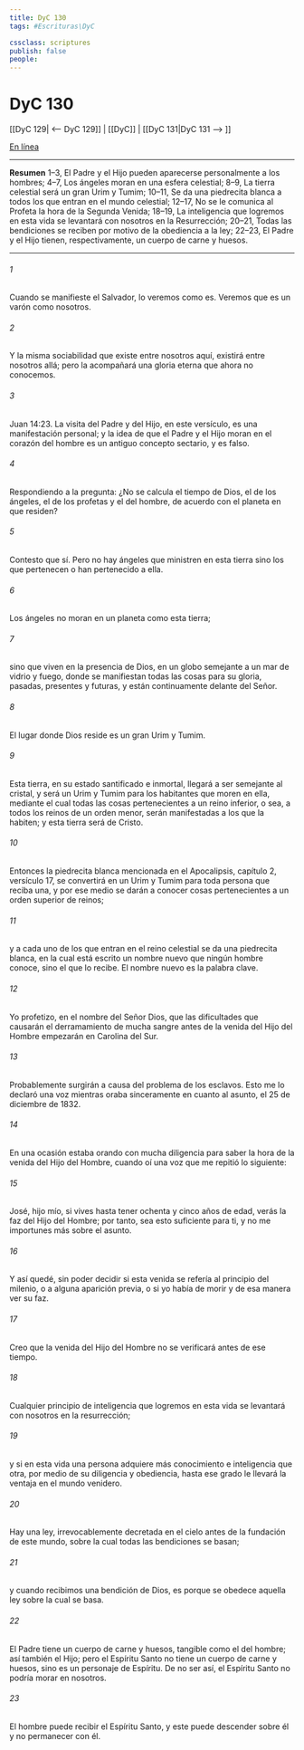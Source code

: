 ```yaml
---
title: DyC 130
tags: #Escrituras\DyC

cssclass: scriptures
publish: false
people:
---
```


# DyC 130
[[DyC 129| <-- DyC 129]] | [[DyC]] | [[DyC 131|DyC 131 --> ]]

[En línea](https://churchofjesuschrist.org/study/scriptures/dc-testament/dc/130?lang=spa)

---
__Resumen__
1–3, El Padre y el Hijo pueden aparecerse personalmente a los hombres; 4–7, Los ángeles moran en una esfera celestial; 8–9, La tierra celestial será un gran Urim y Tumim; 10–11, Se da una piedrecita blanca a todos los que entran en el mundo celestial; 12–17, No se le comunica al Profeta la hora de la Segunda Venida; 18–19, La inteligencia que logremos en esta vida se levantará con nosotros en la Resurrección; 20–21, Todas las bendiciones se reciben por motivo de la obediencia a la ley; 22–23, El Padre y el Hijo tienen, respectivamente, un cuerpo de carne y huesos.

---
###### 1 
Cuando se manifieste el Salvador, lo veremos como es. Veremos que es un varón como nosotros.

###### 2 
Y la misma sociabilidad que existe entre nosotros aquí, existirá entre nosotros allá; pero la acompañará una gloria eterna que ahora no conocemos.

###### 3 
Juan 14:23. La visita del Padre y del Hijo, en este versículo, es una manifestación personal; y la idea de que el Padre y el Hijo moran en el corazón del hombre es un antiguo concepto sectario, y es falso.

###### 4 
Respondiendo a la pregunta: ¿No se calcula el tiempo de Dios, el de los ángeles, el de los profetas y el del hombre, de acuerdo con el planeta en que residen?

###### 5 
Contesto que sí. Pero no hay ángeles que ministren en esta tierra sino los que pertenecen o han pertenecido a ella.

###### 6 
Los ángeles no moran en un planeta como esta tierra;

###### 7 
sino que viven en la presencia de Dios, en un globo semejante a un mar de vidrio y fuego, donde se manifiestan todas las cosas para su gloria, pasadas, presentes y futuras, y están continuamente delante del Señor.

###### 8 
El lugar donde Dios reside es un gran Urim y Tumim.

###### 9 
Esta tierra, en su estado santificado e inmortal, llegará a ser semejante al cristal, y será un Urim y Tumim para los habitantes que moren en ella, mediante el cual todas las cosas pertenecientes a un reino inferior, o sea, a todos los reinos de un orden menor, serán manifestadas a los que la habiten; y esta tierra será de Cristo.

###### 10 
Entonces la piedrecita blanca mencionada en el Apocalipsis, capítulo 2, versículo 17, se convertirá en un Urim y Tumim para toda persona que reciba una, y por ese medio se darán a conocer cosas pertenecientes a un orden superior de reinos;

###### 11 
y a cada uno de los que entran en el reino celestial se da una piedrecita blanca, en la cual está escrito un nombre nuevo que ningún hombre conoce, sino el que lo recibe. El nombre nuevo es la palabra clave.

###### 12 
Yo profetizo, en el nombre del Señor Dios, que las dificultades que causarán el derramamiento de mucha sangre antes de la venida del Hijo del Hombre empezarán en Carolina del Sur.

###### 13 
Probablemente surgirán a causa del problema de los esclavos. Esto me lo declaró una voz mientras oraba sinceramente en cuanto al asunto, el 25 de diciembre de 1832.

###### 14 
En una ocasión estaba orando con mucha diligencia para saber la hora de la venida del Hijo del Hombre, cuando oí una voz que me repitió lo siguiente:

###### 15 
José, hijo mío, si vives hasta tener ochenta y cinco años de edad, verás la faz del Hijo del Hombre; por tanto, sea esto suficiente para ti, y no me importunes más sobre el asunto.

###### 16 
Y así quedé, sin poder decidir si esta venida se refería al principio del milenio, o a alguna aparición previa, o si yo había de morir y de esa manera ver su faz.

###### 17 
Creo que la venida del Hijo del Hombre no se verificará antes de ese tiempo.

###### 18 
Cualquier principio de inteligencia que logremos en esta vida se levantará con nosotros en la resurrección;

###### 19 
y si en esta vida una persona adquiere más conocimiento e inteligencia que otra, por medio de su diligencia y obediencia, hasta ese grado le llevará la ventaja en el mundo venidero.

###### 20 
Hay una ley, irrevocablemente decretada en el cielo antes de la fundación de este mundo, sobre la cual todas las bendiciones se basan;

###### 21 
y cuando recibimos una bendición de Dios, es porque se obedece aquella ley sobre la cual se basa.

###### 22 
El Padre tiene un cuerpo de carne y huesos, tangible como el del hombre; así también el Hijo; pero el Espíritu Santo no tiene un cuerpo de carne y huesos, sino es un personaje de Espíritu. De no ser así, el Espíritu Santo no podría morar en nosotros.

###### 23 
El hombre puede recibir el Espíritu Santo, y este puede descender sobre él y no permanecer con él.

